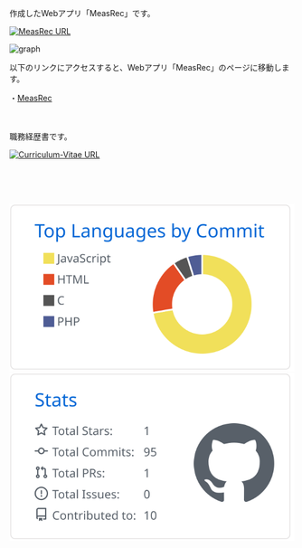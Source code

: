 <!--
**Yuma0309/Yuma0309** is a ✨ _special_ ✨ repository because its `README.md` (this file) appears on your GitHub profile.

Here are some ideas to get you started:

- 🔭 I’m currently working on ...
- 🌱 I’m currently learning ...
- 👯 I’m looking to collaborate on ...
- 🤔 I’m looking for help with ...
- 💬 Ask me about ...
- 📫 How to reach me: ...
- 😄 Pronouns: ...
- ⚡ Fun fact: ...
-->

作成したWebアプリ「MeasRec」です。

<p align="left">
    <a href="https://github.com/Yuma0309/MeasRec">
        <img alt="MeasRec URL" src="https://img.shields.io/badge/MeasRec-informational">
    </a>
</p>

![graph](https://user-images.githubusercontent.com/97374588/210991872-f3c1383d-1537-4273-ac39-ee080f0a3237.gif)

以下のリンクにアクセスすると、Webアプリ「MeasRec」のページに移動します。

・[MeasRec](http://measrec.s239.xrea.com/measrec.s239/)
<br><br><br>

職務経歴書です。

<p align="left">
    <a href="https://github.com/Yuma0309/Curriculum-Vitae">
        <img alt="Curriculum-Vitae URL" src="https://img.shields.io/badge/Curriculum_Vitae-informational">
    </a>
</p>
<br><br><br>

[![](https://raw.githubusercontent.com/Yuma0309/Yuma0309/main/profile-summary-card-output/github/2-most-commit-language.svg)](https://github.com/vn7n24fzkq/github-profile-summary-cards)
[![](https://raw.githubusercontent.com/Yuma0309/Yuma0309/main/profile-summary-card-output/github/3-stats.svg)](https://github.com/vn7n24fzkq/github-profile-summary-cards)
